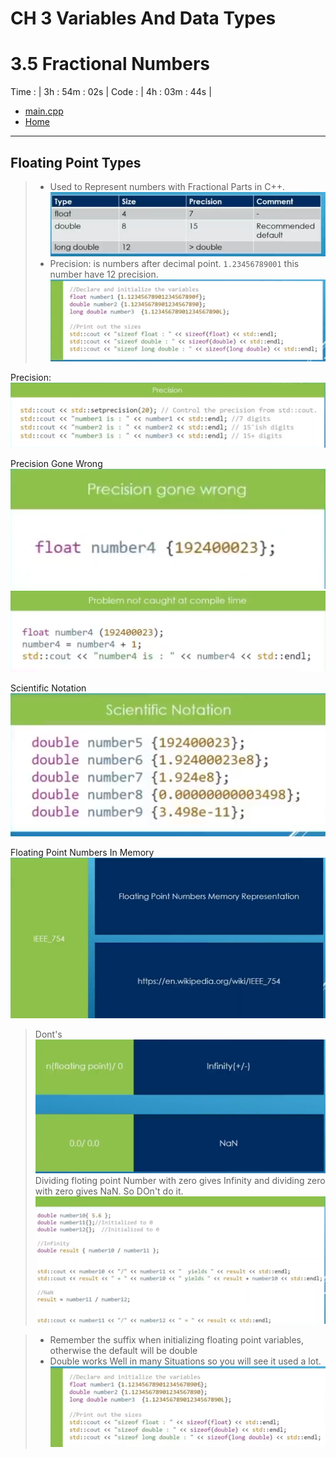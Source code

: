 # CH 3 Variables And Data Types

# 3.5 Fractional Numbers

Time : | 3h : 54m : 02s |
Code : | 4h : 03m : 44s |
* [main.cpp](./main.cpp)
* [Home](/README.md)

---

## Floating Point Types

>* Used to Represent numbers with Fractional Parts in C++.
![Fractional Numbers](./img/1-fractional-numbers.png)
>* Precision: is numbers after decimal point.
> `1.23456789001` this number have 12 precision.
![Fractional Numbers](./img/2-example.png)

Precision:
![Fractional Numbers](./img/3-precision.png)

Precision Gone Wrong
![Fractional Numbers](./img/4-wrong-precision.png)
![Fractional Numbers](./img/5-runtime-error.png)

Scientific Notation
![Fractional Numbers](./img/6-scincetific-notation.png)

Floating Point Numbers In Memory
![Fractional Numbers](./img/7-floating-point-in-memory.png)

>Dont's 
![Fractional Numbers](./img/8-notes.png)
>Dividing floting point Number with zero gives Infinity and dividing zero with zero gives NaN. So DOn't do it.
![Fractional Numbers](./img/9-notes.png)

>* Remember the suffix when initializing floating point variables, otherwise the default will be double
>* Double works Well in many Situations so you will see it used a lot.
![Fractional Numbers](./img/10-declaration.png)